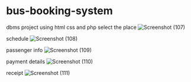 # bus-booking-system
dbms project  using html css and php
select the place 
![Screenshot (107)](https://user-images.githubusercontent.com/94981001/172688550-74fb9b55-e0b1-4b4e-9465-477613f0db07.png)

schedule
![Screenshot (108)](https://user-images.githubusercontent.com/94981001/172688705-b651454f-6a27-4369-8b88-5b483c3733c2.png)
 
 passenger info
 ![Screenshot (109)](https://user-images.githubusercontent.com/94981001/172689162-a1fcd837-6257-456e-b80b-1532b55b977d.png)

payment details
![Screenshot (110)](https://user-images.githubusercontent.com/94981001/172689134-8b4c1981-aee0-45b5-840f-03bee2571a5c.png)

receipt
![Screenshot (111)](https://user-images.githubusercontent.com/94981001/172689021-780c5884-3599-41ab-bd07-db52426d34b3.png)
